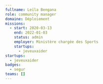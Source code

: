 ```yaml
---
fullname: Leïla Bengana
role: community manager
domaine: Déploiement
missions:
  - start: 2020-03-13
    end: 2022-01-03
    status: admin
    employer: Ministère chargée des Sports
    startups:
      - jeveuxaider
startups:
  - jeveuxaider
badges:
  - segur
teams: []
---
```

